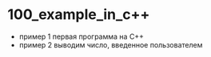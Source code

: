 # 100_example_in_c++
- пример 1 первая программа на C++
- пример 2 выводим число, введенное пользователем

